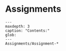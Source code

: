 # Assignments

```{toctree}
---
maxdepth: 3
caption: "Contents:"
glob:
---
Assignments/Assignment-*
```
